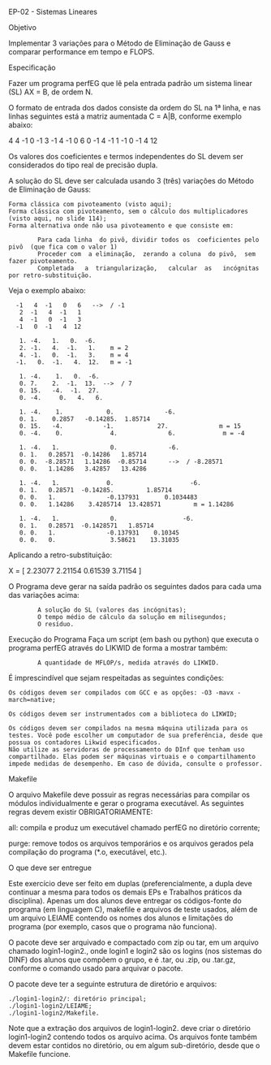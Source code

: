 EP-02 - Sistemas Lineares

Objetivo

Implementar  3 variações  para  o  Método de  Eliminação  de Gauss  e comparar performance em tempo e FLOPS.

Especificação

Fazer  um programa  perfEG que  lê pela  entrada padrão  um sistema linear (SL) AX = B, de ordem N.

O formato de  entrada dos dados consiste da ordem  do SL na 1ª linha, e nas linhas seguintes está a matriz aumentada C = A|B, conforme exemplo abaixo:

4
4   -1   0   -1   3
-1   4   -1   0   6
0   -1    4   -1  1
-1   0   -1    4  12

Os  valores dos  coeficientes e  termos  independentes do  SL devem ser considerados do tipo real de precisão dupla.

A solução do SL deve ser calculada usando 3 (três) variações do Método de Eliminação de Gauss:

    Forma clássica com pivoteamento (visto aqui);
    Forma clássica com pivoteamento, sem o cálculo dos multiplicadores (visto aqui, no slide 114);
    Forma alternativa onde não usa pivoteamento e que consiste em:

            Para cada linha  do pivô, dividir todos os  coeficientes pelo pivô  (que fica com o valor 1)
            Proceder com  a eliminação,  zerando a coluna  do pivô,  sem fazer pivoteamento.
            Completada   a  triangularização,   calcular  as   incógnitas  por retro-substituição.

   Veja o exemplo abaixo:

```text
  -1   4  -1   0   6   -->  / -1
   2  -1   4  -1   1
   4  -1   0  -1   3
  -1   0  -1   4  12

   1. -4.   1.   0.  -6.
   2. -1.   4.  -1.   1.    m = 2
   4. -1.   0.  -1.   3.    m = 4
  -1.   0.  -1.   4.  12.   m = -1

   1. -4.    1.   0.  -6.
   0. 7.    2.  -1.  13.  -->  / 7
   0. 15.   -4.  -1.  27.
   0. -4.     0.   4.   6.

   1. -4.    1.            0.              -6.
   0. 1.    0.2857   -0.14285.  1.85714
   0. 15.   -4.           -1.            27.              m = 15
   0. -4.    0.             4.              6.             m = -4

   1. -4.   1.              0.              -6.
   0. 1.   0.28571  -0.14286   1.85714
   0. 0.  -8.28571   1.14286  -0.85714      -->  / -8.28571
   0. 0.   1.14286   3.42857   13.4286

   1. -4.   1.             0.                     -6.
   0. 1.   0.28571  -0.14285.         1.85714
   0. 0.   1.              -0.137931       0.1034483
   0. 0.   1.14286    3.4285714  13.428571         m = 1.14286

   1. -4.   1.              0.                  -6.
   0. 1.   0.28571  -0.1428571   1.85714
   0. 0.   1.              -0.137931    0.10345
   0. 0.   0.               3.58621    13.31035  
```

Aplicando a retro-substituição:

X = [ 2.23077   2.21154   0.61539   3.71154 ]

O Programa deve  gerar na saída padrão os seguintes  dados para cada uma das variações acima:

            A solução do SL (valores das incógnitas);
            O tempo médio de cálculo da solução em milisegundos;
            O resíduo.

Execução do Programa
Faça um script (em bash ou python) que executa o programa perfEG através do LIKWID de forma a mostrar também:

            A quantidade de MFLOP/s, medida através do LIKWID.

É imprescindível que sejam respeitadas as seguintes condições:

    Os códigos devem ser compilados com GCC e as opções: -O3 -mavx -march=native;

    Os códigos devem ser instrumentados com a biblioteca do LIKWID;

    Os códigos devem ser compilados na mesma máquina utilizada para os testes. Você pode escolher um computador de sua preferência, desde que possua os contadores Likwid especificados.
    Não utilize as servidoras de processamento do DInf que tenham uso compartilhado. Elas podem ser máquinas virtuais e o compartilhamento impede medidas de desempenho. Em caso de dúvida, consulte o professor.

Makefile

O arquivo Makefile deve possuir as regras necessárias para compilar os módulos individualmente e gerar o programa executável. As seguintes regras devem existir OBRIGATORIAMENTE:

all: compila e produz um executável chamado perfEG no diretório corrente;

purge: remove todos os arquivos temporários e os arquivos gerados pela compilação do programa (*.o, executável, etc.).

O que deve ser entregue

Este exercício deve ser feito em duplas (preferencialmente, a dupla deve continuar a mesma para todos os demais EPs e Trabalhos práticos da disciplina). Apenas um dos alunos deve entregar os códigos-fonte do programa (em linguagem C), makefile e arquivos de teste usados, além de um arquivo LEIAME contendo os nomes dos alunos e limitações do programa (por exemplo, casos que o programa não funciona).

O pacote deve ser arquivado e compactado com zip ou tar, em um arquivo chamado login1-login2.<ext>, onde login1 e login2 são os logins (nos sistemas do DINF) dos alunos que compõem o grupo, e <ext>  é .tar, ou  .zip, ou  .tar.gz, conforme o comando usado para arquivar o pacote.

O pacote deve ter a seguinte estrutura de diretório e arquivos:

    ./login1-login2/: diretório principal;
    ./login1-login2/LEIAME;
    ./login1-login2/Makefile.

Note que a extração dos arquivos de login1-login2.<ext> deve criar o diretório login1-login2 contendo todos os arquivo acima. Os arquivos fonte também devem estar contidos no diretório, ou em algum sub-diretório, desde que o Makefile funcione.
